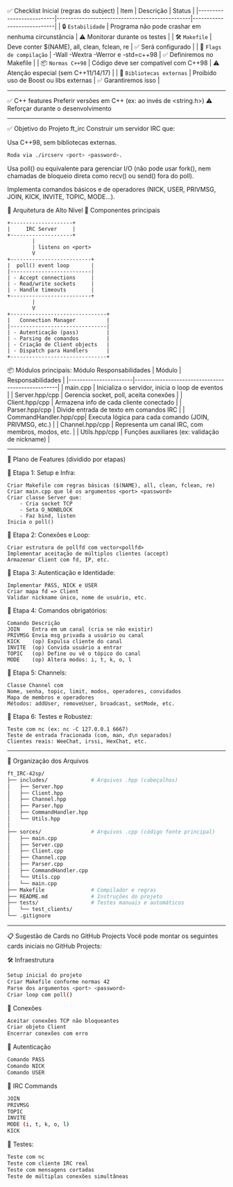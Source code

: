 ✅ Checklist Inicial (regras do subject)
| Item                     | Descrição                                      | Status                     |
|--------------------------|------------------------------------------------|----------------------------|
| 🔒 `Estabilidade`          | Programa não pode crashar em nenhuma circunstância | ⚠️ Monitorar durante os testes |
| 🛠️ `Makefile`             | Deve conter $(NAME), all, clean, fclean, re    | ✅ Será configurado         |
| 🧱 `Flags de compilação`    | -Wall -Wextra -Werror e -std=c++98             | ✅ Definiremos no Makefile  |
| 📦 `Normas C++98`          | Código deve ser compatível com C++98           | ⚠️ Atenção especial (sem C++11/14/17) |
| 🚫 `Bibliotecas externas`   | Proibido uso de Boost ou libs externas         | ✅ Garantiremos isso        |

---

✅ C++ features	Preferir versões em C++ (ex: <cstring> ao invés de <string.h>)	⚠️ Reforçar durante o desenvolvimento

---

✅ Objetivo do Projeto ft_irc
Construir um servidor IRC que:

Usa C++98, sem bibliotecas externas.
```bash
Roda via ./ircserv <port> <password>.
```

Usa poll() ou equivalente para gerenciar I/O (não pode usar fork(), nem chamadas de bloqueio direta como recv() ou send() fora do poll).

Implementa comandos básicos e de operadores (NICK, USER, PRIVMSG, JOIN, KICK, INVITE, TOPIC, MODE...).

🧠 Arquitetura de Alto Nível
📌 Componentes principais
```pgsql
+--------------------+
|     IRC Server     |
+--------------------+
        |
        | listens on <port>
        V
+--------------------------+
|  poll() event loop       |
|--------------------------|
| - Accept connections     |
| - Read/write sockets     |
| - Handle timeouts        |
+--------------------------+
        |
        V
+-------------------------------+
|   Connection Manager          |
|-------------------------------|
| - Autenticação (pass)         |
| - Parsing de comandos         |
| - Criação de Client objects   |
| - Dispatch para Handlers      |
+-------------------------------+
```

📦 Módulos principais:
Módulo	Responsabilidades
| Módulo                | Responsabilidades                                |
|-----------------------|--------------------------------------------------|
| main.cpp              | Inicializa o servidor, inicia o loop de eventos |
| Server.hpp/cpp        | Gerencia socket, poll, aceita conexões          |
| Client.hpp/cpp        | Armazena info de cada cliente conectado         |
| Parser.hpp/cpp        | Divide entrada de texto em comandos IRC         |
| CommandHandler.hpp/cpp| Executa lógica para cada comando (JOIN, PRIVMSG, etc.) |
| Channel.hpp/cpp       | Representa um canal IRC, com membros, modos, etc. |
| Utils.hpp/cpp         | Funções auxiliares (ex: validação de nickname)  |

---

🧱 Plano de Features (dividido por etapas)

🎯 Etapa 1: Setup e Infra:
```
Criar Makefile com regras básicas ($(NAME), all, clean, fclean, re)
Criar main.cpp que lê os argumentos <port> <password>
Criar classe Server que:
    - Cria socket TCP
    - Seta O_NONBLOCK
    - Faz bind, listen
Inicia o poll()
```

🎯 Etapa 2: Conexões e Loop:
```
Criar estrutura de pollfd com vector<pollfd>
Implementar aceitação de múltiplos clientes (accept)
Armazenar Client com fd, IP, etc.
```

🎯 Etapa 3: Autenticação e Identidade:
```
Implementar PASS, NICK e USER
Criar mapa fd => Client
Validar nickname único, nome de usuário, etc.
```

🎯 Etapa 4: Comandos obrigatórios:
```
Comando	Descrição
JOIN	Entra em um canal (cria se não existir)
PRIVMSG	Envia msg privada a usuário ou canal
KICK	(op) Expulsa cliente do canal
INVITE	(op) Convida usuário a entrar
TOPIC	(op) Define ou vê o tópico do canal
MODE	(op) Altera modos: i, t, k, o, l
```

🎯 Etapa 5: Channels:
```
Classe Channel com
Nome, senha, topic, limit, modos, operadores, convidados
Mapa de membros e operadores
Métodos: addUser, removeUser, broadcast, setMode, etc.
```

🎯 Etapa 6: Testes e Robustez:
```
Teste com nc (ex: nc -C 127.0.0.1 6667)
Teste de entrada fracionada (com, man, d\n separados)
Clientes reais: WeeChat, irssi, HexChat, etc.
```

---

🧩 Organização dos Arquivos
```bash
ft_IRC-42sp/
├── includes/              # Arquivos .hpp (cabeçalhos)
│   ├── Server.hpp
│   ├── Client.hpp
│   ├── Channel.hpp
│   ├── Parser.hpp
│   ├── CommandHandler.hpp
│   └── Utils.hpp          
│                
├── sorces/                # Arquivos .cpp (código fonte principal)
│   ├── main.cpp
│   ├── Server.cpp
│   ├── Client.cpp
│   ├── Channel.cpp
│   ├── Parser.cpp
│   ├── CommandHandler.cpp
│   └── Utils.cpp
│   └── main.cpp
├── Makefile               # Compilador e regras
├── README.md              # Instruções do projeto
├── tests/                 # Testes manuais e automáticos
│   └── test_clients/
└── .gitignore
```
---

📋 Sugestão de Cards no GitHub Projects
Você pode montar os seguintes cards iniciais no GitHub Projects:

🛠 Infraestrutura
```bash
Setup inicial do projeto
Criar Makefile conforme normas 42
Parse dos argumentos <port> <password>
Criar loop com poll()
```

👥 Conexões
```bash
Aceitar conexões TCP não bloqueantes
Criar objeto Client
Encerrar conexões com erro
```

🔐 Autenticação
```bash
Comando PASS
Comando NICK
Comando USER
```

💬 IRC Commands
```bash
JOIN
PRIVMSG
TOPIC
INVITE
MODE (i, t, k, o, l)
KICK
```

🧪 Testes:
```bash
Teste com nc
Teste com cliente IRC real
Teste com mensagens cortadas
Teste de múltiplas conexões simultâneas
```
